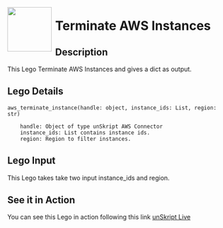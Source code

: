 [<img align="left" src="https://unskript.com/assets/favicon.png" width="100" height="100" style="padding-right: 5px">](https://unskript.com/assets/favicon.png) 
<h1>Terminate AWS Instances </h1>

## Description
This Lego Terminate AWS Instances and gives a dict as output.


## Lego Details

    aws_terminate_instance(handle: object, instance_ids: List, region: str)

        handle: Object of type unSkript AWS Connector
        instance_ids: List contains instance ids.
        region: Region to filter instances.

## Lego Input
This Lego takes take two input instance_ids and region.


## See it in Action

You can see this Lego in action following this link [unSkript Live](https://unskript.com)